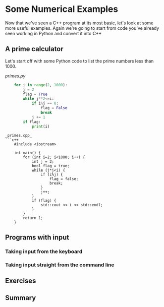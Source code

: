 # Some Numerical Examples

Now that we've seen a C++ program at its most basic, let's look at some more useful examples. Again we're going to start from code you've already seen working in Python and convert it into C++

## A prime calculator

Let's start off with some Python code to list the prime numbers less than 1000.

_primes.py_
```python
    for i in range(2, 1000):
        j = 2
        flag = True
        while j**2<=i:
            if i%j == 0:
                flag = False
                break
            j += 1
        if flag:
            print(i)
```

```
_primes.cpp_
```c++
    #include <iostream>

    int main() {
        for (int i=2; i<1000; i++) {
            int j = 2;
            bool flag = true;
            while (j*j<i) {
                if (i%j) {
                    flag = false;
                    break;
                }
                j++;
            }
            if (flag) {
                std::cout << i << std::endl;
            }
        }
        return 1;
    }

```


## Programs with input

### Taking input from the keyboard



### Taking input straight from the command line


## Exercises

## Summary